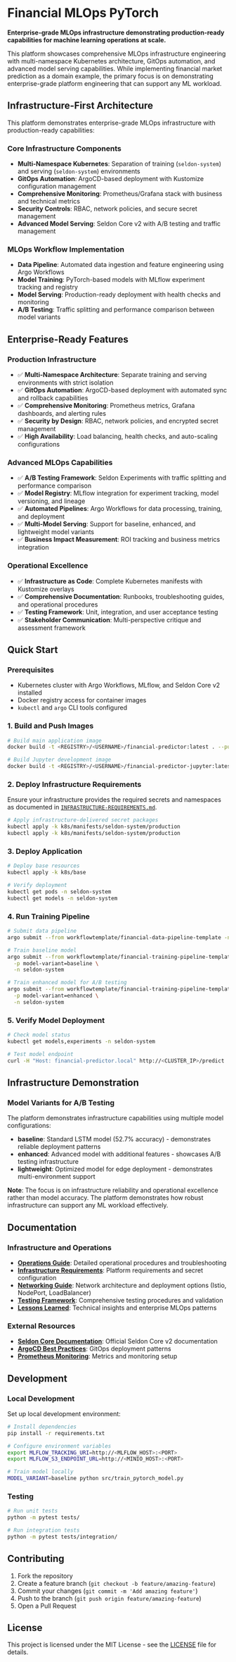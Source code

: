 # Financial MLOps PyTorch

**Enterprise-grade MLOps infrastructure demonstrating production-ready capabilities for machine learning operations at scale.**

This platform showcases comprehensive MLOps infrastructure engineering with multi-namespace Kubernetes architecture, GitOps automation, and advanced model serving capabilities. While implementing financial market prediction as a domain example, the primary focus is on demonstrating enterprise-grade platform engineering that can support any ML workload.

## Infrastructure-First Architecture

This platform demonstrates enterprise-grade MLOps infrastructure with production-ready capabilities:

### **Core Infrastructure Components**
- **Multi-Namespace Kubernetes**: Separation of training (`seldon-system`) and serving (`seldon-system`) environments
- **GitOps Automation**: ArgoCD-based deployment with Kustomize configuration management
- **Comprehensive Monitoring**: Prometheus/Grafana stack with business and technical metrics
- **Security Controls**: RBAC, network policies, and secure secret management
- **Advanced Model Serving**: Seldon Core v2 with A/B testing and traffic management

### **MLOps Workflow Implementation**
- **Data Pipeline**: Automated data ingestion and feature engineering using Argo Workflows
- **Model Training**: PyTorch-based models with MLflow experiment tracking and registry
- **Model Serving**: Production-ready deployment with health checks and monitoring
- **A/B Testing**: Traffic splitting and performance comparison between model variants

## Enterprise-Ready Features

### **Production Infrastructure**
- ✅ **Multi-Namespace Architecture**: Separate training and serving environments with strict isolation
- ✅ **GitOps Automation**: ArgoCD-based deployment with automated sync and rollback capabilities
- ✅ **Comprehensive Monitoring**: Prometheus metrics, Grafana dashboards, and alerting rules
- ✅ **Security by Design**: RBAC, network policies, and encrypted secret management
- ✅ **High Availability**: Load balancing, health checks, and auto-scaling configurations

### **Advanced MLOps Capabilities**
- ✅ **A/B Testing Framework**: Seldon Experiments with traffic splitting and performance comparison
- ✅ **Model Registry**: MLflow integration for experiment tracking, model versioning, and lineage
- ✅ **Automated Pipelines**: Argo Workflows for data processing, training, and deployment
- ✅ **Multi-Model Serving**: Support for baseline, enhanced, and lightweight model variants
- ✅ **Business Impact Measurement**: ROI tracking and business metrics integration

### **Operational Excellence**
- ✅ **Infrastructure as Code**: Complete Kubernetes manifests with Kustomize overlays
- ✅ **Comprehensive Documentation**: Runbooks, troubleshooting guides, and operational procedures
- ✅ **Testing Framework**: Unit, integration, and user acceptance testing
- ✅ **Stakeholder Communication**: Multi-perspective critique and assessment framework

## Quick Start

### Prerequisites

- Kubernetes cluster with Argo Workflows, MLflow, and Seldon Core v2 installed
- Docker registry access for container images
- `kubectl` and `argo` CLI tools configured

### 1. Build and Push Images

```bash
# Build main application image
docker build -t <REGISTRY>/<USERNAME>/financial-predictor:latest . --push

# Build Jupyter development image
docker build -t <REGISTRY>/<USERNAME>/financial-predictor-jupyter:latest -f jupyter/Dockerfile . --push
```

### 2. Deploy Infrastructure Requirements

Ensure your infrastructure provides the required secrets and namespaces as documented in [`INFRASTRUCTURE-REQUIREMENTS.md`](./INFRASTRUCTURE-REQUIREMENTS.md).

```bash
# Apply infrastructure-delivered secret packages
kubectl apply -k k8s/manifests/seldon-system/production
kubectl apply -k k8s/manifests/seldon-system/production
```

### 3. Deploy Application

```bash
# Deploy base resources
kubectl apply -k k8s/base

# Verify deployment
kubectl get pods -n seldon-system
kubectl get models -n seldon-system
```

### 4. Run Training Pipeline

```bash
# Submit data pipeline
argo submit --from workflowtemplate/financial-data-pipeline-template -n seldon-system

# Train baseline model
argo submit --from workflowtemplate/financial-training-pipeline-template \
  -p model-variant=baseline \
  -n seldon-system

# Train enhanced model for A/B testing
argo submit --from workflowtemplate/financial-training-pipeline-template \
  -p model-variant=enhanced \
  -n seldon-system
```

### 5. Verify Model Deployment

```bash
# Check model status
kubectl get models,experiments -n seldon-system

# Test model endpoint
curl -H "Host: financial-predictor.local" http://<CLUSTER_IP>/predict
```

## Infrastructure Demonstration

### **Model Variants for A/B Testing**

The platform demonstrates infrastructure capabilities using multiple model configurations:

- **baseline**: Standard LSTM model (52.7% accuracy) - demonstrates reliable deployment patterns
- **enhanced**: Advanced model with additional features - showcases A/B testing infrastructure
- **lightweight**: Optimized model for edge deployment - demonstrates multi-environment support

**Note**: The focus is on infrastructure reliability and operational excellence rather than model accuracy. The platform demonstrates how robust infrastructure can support any ML workload effectively.

## Documentation

### **Infrastructure and Operations**
- **[Operations Guide](./OPERATIONS.md)**: Detailed operational procedures and troubleshooting
- **[Infrastructure Requirements](./INFRASTRUCTURE-REQUIREMENTS.md)**: Platform requirements and secret configuration  
- **[Networking Guide](./NETWORKING.md)**: Network architecture and deployment options (Istio, NodePort, LoadBalancer)
- **[Testing Framework](./TESTING.md)**: Comprehensive testing procedures and validation
- **[Lessons Learned](./LESSONS-LEARNED.md)**: Technical insights and enterprise MLOps patterns

### **External Resources**
- **[Seldon Core Documentation](https://docs.seldon.ai/seldon-core-2)**: Official Seldon Core v2 documentation
- **[ArgoCD Best Practices](https://argoproj.github.io/argo-cd/best_practices/)**: GitOps deployment patterns
- **[Prometheus Monitoring](https://prometheus.io/docs/introduction/overview/)**: Metrics and monitoring setup

## Development

### Local Development

Set up local development environment:

```bash
# Install dependencies
pip install -r requirements.txt

# Configure environment variables
export MLFLOW_TRACKING_URI=http://<MLFLOW_HOST>:<PORT>
export MLFLOW_S3_ENDPOINT_URL=http://<MINIO_HOST>:<PORT>

# Train model locally
MODEL_VARIANT=baseline python src/train_pytorch_model.py
```

### Testing

```bash
# Run unit tests
python -m pytest tests/

# Run integration tests
python -m pytest tests/integration/
```

## Contributing

1. Fork the repository
2. Create a feature branch (`git checkout -b feature/amazing-feature`)
3. Commit your changes (`git commit -m 'Add amazing feature'`)
4. Push to the branch (`git push origin feature/amazing-feature`)
5. Open a Pull Request

## License

This project is licensed under the MIT License - see the [LICENSE](LICENSE) file for details.